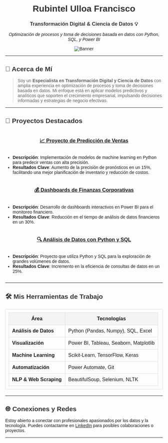 <div align="center">

# Rubintel Ulloa Francisco

### Transformación Digital & Ciencia de Datos 💡
*Optimización de procesos y toma de decisiones basada en datos con Python, SQL, y Power BI*

![Banner](https://your-image-url.com/banner.png)

</div>

---

## 📘 Acerca de Mí

> Soy un **Especialista en Transformación Digital y Ciencia de Datos** con amplia experiencia en optimización de procesos y toma de decisiones basada en datos. Mi enfoque está en aplicar modelos predictivos y analíticos que soporten el crecimiento empresarial, impulsando decisiones informadas y estrategias de negocio efectivas.

---

## 🚀 Proyectos Destacados

<div style="display: flex; flex-wrap: wrap; justify-content: space-around;">

### [📈 Proyecto de Predicción de Ventas](https://github.com/RubintelUlloaFrancisco/Proyecto-Prediccion-Ventas)
- **Descripción**: Implementación de modelos de machine learning en Python para predecir ventas con alta precisión.
- **Resultados Clave**: Aumento de la precisión de pronósticos en un 15%, facilitando una mejor planificación de inventario y reducción de costos.

### [💰 Dashboards de Finanzas Corporativas](https://github.com/RubintelUlloaFrancisco/Dashboard-Finanzas-Corporativas)
- **Descripción**: Desarrollo de dashboards interactivos en Power BI para el monitoreo financiero.
- **Resultados Clave**: Reducción en el tiempo de análisis de datos financieros en un 30%.

### [🔍 Análisis de Datos con Python y SQL](https://github.com/RubintelUlloaFrancisco/Analisis-Datos-Python-SQL)
- **Descripción**: Proyecto que utiliza Python y SQL para la exploración de grandes volúmenes de datos.
- **Resultados Clave**: Incremento en la eficiencia de consultas de datos en un 25%.

</div>

---

## 🛠️ Mis Herramientas de Trabajo

<div align="center">
  
| Área                | Tecnologías                                                                 |
|---------------------|-----------------------------------------------------------------------------|
| **Análisis de Datos** | Python (Pandas, Numpy), SQL, Excel                                        |
| **Visualización**     | Power BI, Tableau, Seaborn, Matplotlib                                    |
| **Machine Learning**  | Scikit-Learn, TensorFlow, Keras                                           |
| **Automatización**    | Power Automate, Git                                                      |
| **NLP & Web Scraping**| BeautifulSoup, Selenium, NLTK                                             |

</div>

---

## 🌐 Conexiones y Redes

Estoy abierto a conectar con profesionales apasionados por los datos y la tecnología. Puedes contactarme en [LinkedIn](https://www.linkedin.com/in/rubintelulloa/) para posibles colaboraciones o proyectos.

---

<style>
/* Esto no funcionará en GitHub pero puedes usar CSS en GitHub Pages o tu propio sitio web */
body {
  font-family: Arial, sans-serif;
}

h1, h2, h3 {
  color: #333;
}

table {
  width: 100%;
  margin: 20px 0;
  border-collapse: collapse;
}

table, th, td {
  border: 1px solid #ddd;
  padding: 10px;
}

th {
  background-color: #f4f4f4;
}
</style>
